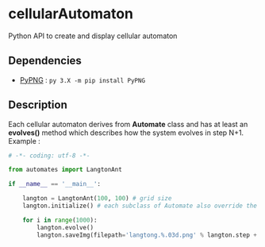 
# cellularAutomaton

Python API to create and display cellular automaton

## Dependencies

- [PyPNG](https://github.com/drj11/pypng) : `py 3.X -m pip install PyPNG`

## Description

Each cellular automaton derives from **Automate** class and has at least an **evolves()** method which describes how the system evolves in step N+1.
Example :

```python
# -*- coding: utf-8 -*-

from automates import LangtonAnt

if __name__ == '__main__':

    langton = LangtonAnt(100, 100) # grid size
    langton.initialize() # each subclass of Automate also override the initialize() method

    for i in range(1000):
        langton.evolve()
        langton.saveImg(filepath='langtong.%.03d.png' % langton.step + 1)
```

